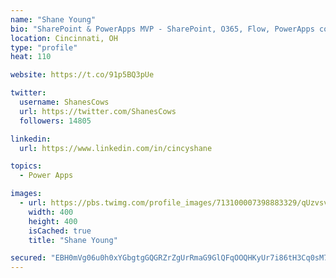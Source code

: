 ```yaml
---
name: "Shane Young"
bio: "SharePoint & PowerApps MVP - SharePoint, O365, Flow, PowerApps consulting? @PowerApps911 | Pure Snark? You found it."
location: Cincinnati, OH
type: "profile"
heat: 110

website: https://t.co/91p5BQ3pUe

twitter:
  username: ShanesCows
  url: https://twitter.com/ShanesCows
  followers: 14805

linkedin:
  url: https://www.linkedin.com/in/cincyshane

topics:
  - Power Apps

images:
  - url: https://pbs.twimg.com/profile_images/713100007398883329/qUzvsvQ3_400x400.jpg
    width: 400
    height: 400
    isCached: true
    title: "Shane Young"

secured: "EBH0mVg06u0h0xYGbgtgGQGRZrZgUrRmaG9GlQFqOOQHKyUr7i86tH3Cq0sM7vaoGSb9Qb1JUhx8SY5GGk2+/w0LTb0A7IXqJFAKTtG/momWgszBRzTuq6zYQ6wHUvtZSp4yGUX8reu+1w22Vi3ZOJVWMVpwP8wwB1mQv5F1fgbZeYqd6VtP+OvScO4d27ODcCHRNhK7Fj3ZvPFet5YcTuIuM73/2rdfnkt9JfaVHzueFv5SWmWkqXCb+fDMVGrDNGId3RhAOIutU785MgTqYtRN702UoxQRL9CsGpo0vATOddZWwPJy7XrW6TtgwsR+Xamzckuy+SxFj31FWgNyj2ran5xUiYflPvrEQfmsBIXfh9TWpfd5owxvLt+qb6YGvTvSEANbFV12px58YDDH7KlST9Q5RtfrZWmEqNoDTOg=;neopYdukVAQAOhn/87gwPw=="
---
```


